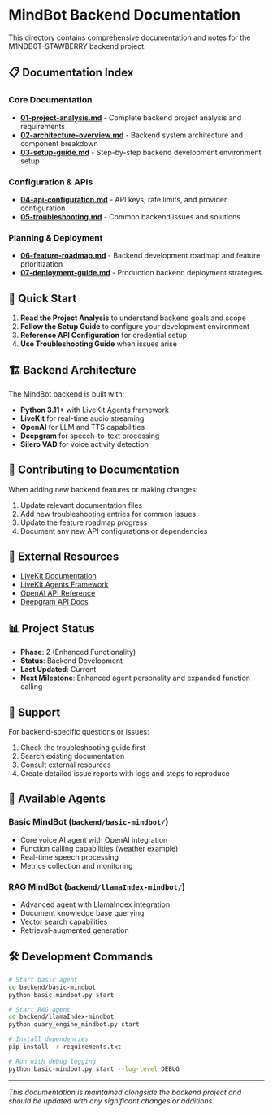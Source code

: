 # MindBot Backend Documentation

This directory contains comprehensive documentation and notes for the M1NDB0T-STAWBERRY backend project.

## 📋 Documentation Index

### Core Documentation
- **[01-project-analysis.md](./01-project-analysis.md)** - Complete backend project analysis and requirements
- **[02-architecture-overview.md](./02-architecture-overview.md)** - Backend system architecture and component breakdown
- **[03-setup-guide.md](./03-setup-guide.md)** - Step-by-step backend development environment setup

### Configuration & APIs
- **[04-api-configuration.md](./04-api-configuration.md)** - API keys, rate limits, and provider configuration
- **[05-troubleshooting.md](./05-troubleshooting.md)** - Common backend issues and solutions

### Planning & Deployment
- **[06-feature-roadmap.md](./06-feature-roadmap.md)** - Backend development roadmap and feature prioritization
- **[07-deployment-guide.md](./07-deployment-guide.md)** - Production backend deployment strategies

## 🚀 Quick Start

1. **Read the Project Analysis** to understand backend goals and scope
2. **Follow the Setup Guide** to configure your development environment
3. **Reference API Configuration** for credential setup
4. **Use Troubleshooting Guide** when issues arise

## 🏗️ Backend Architecture

The MindBot backend is built with:
- **Python 3.11+** with LiveKit Agents framework
- **LiveKit** for real-time audio streaming
- **OpenAI** for LLM and TTS capabilities
- **Deepgram** for speech-to-text processing
- **Silero VAD** for voice activity detection

## 📝 Contributing to Documentation

When adding new backend features or making changes:

1. Update relevant documentation files
2. Add new troubleshooting entries for common issues
3. Update the feature roadmap progress
4. Document any new API configurations or dependencies

## 🔗 External Resources

- [LiveKit Documentation](https://docs.livekit.io/)
- [LiveKit Agents Framework](https://docs.livekit.io/agents)
- [OpenAI API Reference](https://platform.openai.com/docs/)
- [Deepgram API Docs](https://developers.deepgram.com/)

## 📊 Project Status

- **Phase**: 2 (Enhanced Functionality)
- **Status**: Backend Development
- **Last Updated**: Current
- **Next Milestone**: Enhanced agent personality and expanded function calling

## 🤝 Support

For backend-specific questions or issues:
1. Check the troubleshooting guide first
2. Search existing documentation
3. Consult external resources
4. Create detailed issue reports with logs and steps to reproduce

## 🚀 Available Agents

### Basic MindBot (`backend/basic-mindbot/`)
- Core voice AI agent with OpenAI integration
- Function calling capabilities (weather example)
- Real-time speech processing
- Metrics collection and monitoring

### RAG MindBot (`backend/llamaIndex-mindbot/`)
- Advanced agent with LlamaIndex integration
- Document knowledge base querying
- Vector search capabilities
- Retrieval-augmented generation

## 🛠️ Development Commands

```bash
# Start basic agent
cd backend/basic-mindbot
python basic-mindbot.py start

# Start RAG agent
cd backend/llamaIndex-mindbot
python quary_engine_mindbot.py start

# Install dependencies
pip install -r requirements.txt

# Run with debug logging
python basic-mindbot.py start --log-level DEBUG
```

---

*This documentation is maintained alongside the backend project and should be updated with any significant changes or additions.*